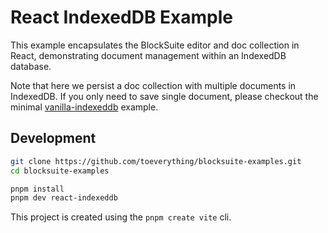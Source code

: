 # React IndexedDB Example

This example encapsulates the BlockSuite editor and doc collection in React, demonstrating document management within an IndexedDB database.

Note that here we persist a doc collection with multiple documents in IndexedDB. If you only need to save single document, please checkout the minimal [vanilla-indexeddb](../vanilla-indexeddb/) example.

## Development

```sh
git clone https://github.com/toeverything/blocksuite-examples.git
cd blocksuite-examples

pnpm install
pnpm dev react-indexeddb
```

This project is created using the `pnpm create vite` cli.
